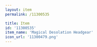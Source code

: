 ```yaml
---
layout: item
permalink: /11300535

title: Item
id: '11300535'
item_name: 'Magical Desolation Headgear'
icon_url: '11300479.png'
---
```

